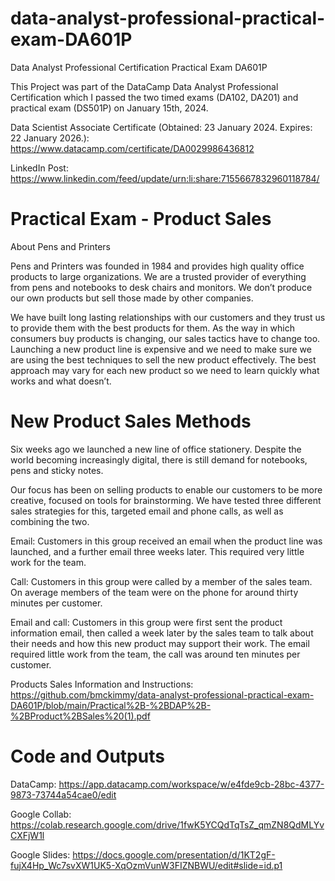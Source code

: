 # data-analyst-professional-practical-exam-DA601P
Data Analyst Professional Certification Practical Exam DA601P

This Project was part of the DataCamp Data Analyst Professional Certification which I passed the two timed exams (DA102, DA201) and practical exam (DS501P) on January 15th, 2024.

Data Scientist Associate Certificate (Obtained: 23 January 2024. Expires: 22 January 2026.): https://www.datacamp.com/certificate/DA0029986436812  

LinkedIn Post: https://www.linkedin.com/feed/update/urn:li:share:7155667832960118784/

# Practical Exam - Product Sales
About Pens and Printers

Pens and Printers was founded in 1984 and provides high quality office products to large organizations. We are a trusted provider of everything from pens and notebooks to desk chairs and monitors. We don’t produce our own products but sell those made by other companies.

We have built long lasting relationships with our customers and they trust us to provide them with the best products for them. As the way in which consumers buy products is changing, our sales tactics have to change too. Launching a new product line is expensive and we need to make sure we are using the best techniques to sell the new product effectively. The best approach may vary for each new product so we need to learn quickly what works and what doesn’t.

# New Product Sales Methods

Six weeks ago we launched a new line of office stationery. Despite the world becoming increasingly digital, there is still demand for notebooks, pens and sticky notes.

Our focus has been on selling products to enable our customers to be more creative, focused on tools for brainstorming. We have tested three different sales strategies for this, targeted email and phone calls, as well as combining the two.

Email: Customers in this group received an email when the product line was launched, and a further email three weeks later. This required very little work for the team.

Call: Customers in this group were called by a member of the sales team. On average members of the team were on the phone for around thirty minutes per customer.

Email and call: Customers in this group were first sent the product information email, then called a week later by the sales team to talk about their needs and how this new product may support their work. The email required little work from the team, the call was around ten minutes per customer.

Products Sales Information and Instructions: https://github.com/bmckimmy/data-analyst-professional-practical-exam-DA601P/blob/main/Practical%2B-%2BDAP%2B-%2BProduct%2BSales%20(1).pdf 

# Code and Outputs

DataCamp: https://app.datacamp.com/workspace/w/e4fde9cb-28bc-4377-9873-73744a54cae0/edit 

Google Collab: https://colab.research.google.com/drive/1fwK5YCQdTqTsZ_qmZN8QdMLYvCXFjW1l

Google Slides: https://docs.google.com/presentation/d/1KT2gF-fujX4Hp_Wc7svXW1UK5-XqOzmVunW3FIZNBWU/edit#slide=id.p1
